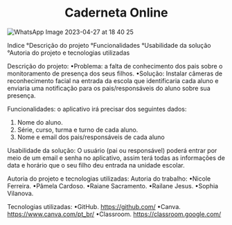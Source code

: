 # <h1 align="center"> Caderneta Online</h1> 
![WhatsApp Image 2023-04-27 at 18 40 25](https://user-images.githubusercontent.com/130568068/234999498-c2e7a4dc-baed-4238-9dcd-b09d873e27e0.jpeg)

Indice
°Descrição do projeto 
°Funcionalidades 
°Usabilidade da solução 
°Autoria do projeto e tecnologias utilizadas 

Descrição do projeto:
•Problema: a falta de conhecimento dos pais sobre o monitoramento de presença dos seus filhos.
•Solução: Instalar câmeras de reconhecimento facial na entrada da escola que identificaria cada aluno e enviaria uma notificação para os pais/responsáveis do aluno sobre sua presença.

Funcionalidades: o aplicativo irá precisar dos seguintes dados:
1. Nome do aluno.
2. Série, curso, turma e turno de cada aluno.
3. Nome e email dos pais/responsáveis de cada aluno

Usabilidade da solução: O usuário (pai ou responsável)  poderá entrar por meio de um email e senha no aplicativo, assim terá todas as informações de data e horário que o seu filho deu entrada na unidade escolar. 

Autoria do projeto e tecnologias utilizadas:
Autoria do trabalho:
•Nicole Ferreira.
•Pâmela Cardoso.
•Raiane Sacramento. 
•Railane Jesus.
•Sophia Vilanova.

Tecnologias utilizadas:
 •GitHub.
https://github.com/
•Canva.
https://www.canva.com/pt_br/
•Classroom.
https://classroom.google.com/
